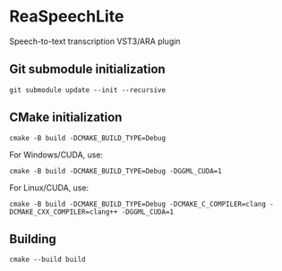 # ReaSpeechLite

Speech-to-text transcription VST3/ARA plugin

## Git submodule initialization

    git submodule update --init --recursive

## CMake initialization

    cmake -B build -DCMAKE_BUILD_TYPE=Debug

For Windows/CUDA, use:

    cmake -B build -DCMAKE_BUILD_TYPE=Debug -DGGML_CUDA=1

For Linux/CUDA, use:

    cmake -B build -DCMAKE_BUILD_TYPE=Debug -DCMAKE_C_COMPILER=clang -DCMAKE_CXX_COMPILER=clang++ -DGGML_CUDA=1

## Building

    cmake --build build
